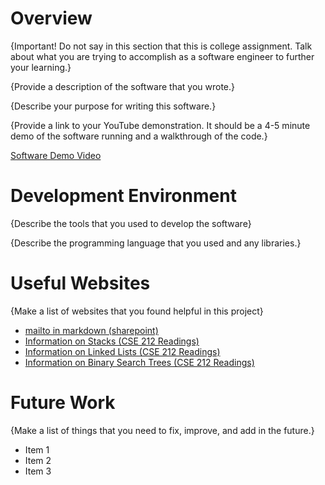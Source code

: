 # Overview

{Important! Do not say in this section that this is college assignment. Talk about what you are trying to accomplish as a software engineer to further your learning.}

{Provide a description of the software that you wrote.}

{Describe your purpose for writing this software.}

{Provide a link to your YouTube demonstration. It should be a 4-5 minute demo of the software running and a walkthrough of the code.}

[Software Demo Video](http://youtube.link.goes.here)

# Development Environment

{Describe the tools that you used to develop the software}

{Describe the programming language that you used and any libraries.}

# Useful Websites

{Make a list of websites that you found helpful in this project}

- [mailto in markdown (sharepoint)](https://sharepoint.stackexchange.com/questions/279072/adding-mailto-in-markdown-element-on-sharepoint-site)
- [Information on Stacks (CSE 212 Readings)](https://byui-cse.github.io/cse212-csharp/lesson03/prepare)
- [Information on Linked Lists (CSE 212 Readings)](https://byui-cse.github.io/cse212-csharp/lesson07/prepare)
- [Information on Binary Search Trees (CSE 212 Readings)](https://byui-cse.github.io/cse212-csharp/lesson09/prepare)

# Future Work

{Make a list of things that you need to fix, improve, and add in the future.}

- Item 1
- Item 2
- Item 3